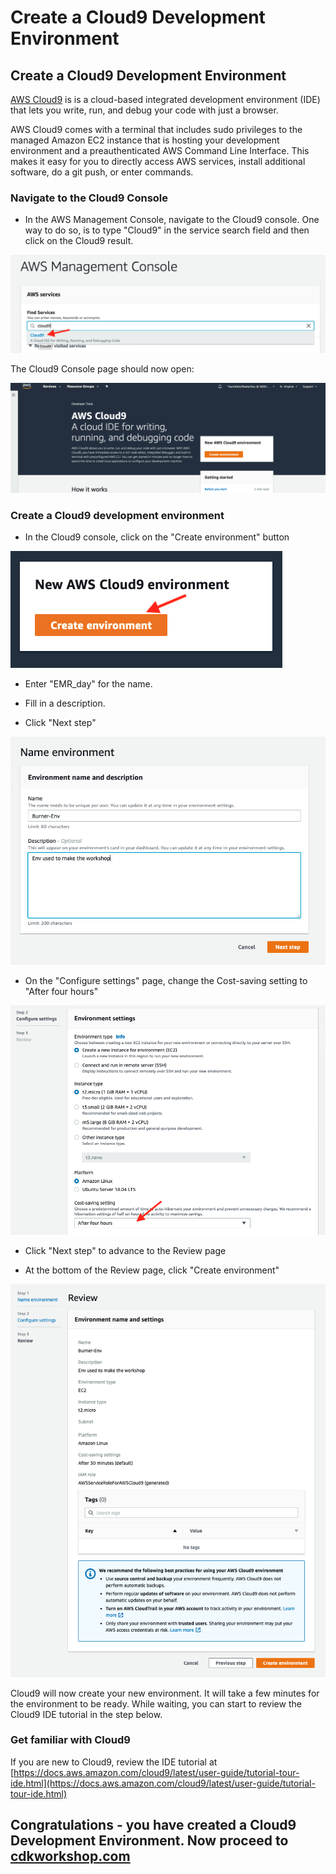 # Create a Cloud9 Development Environment

## Create a Cloud9 Development Environment

[AWS Cloud9](https://aws.amazon.com/cloud9/) is is a cloud-based integrated development environment (IDE) that lets you write, run, and debug your code with just a browser.

AWS Cloud9 comes with a terminal that includes sudo privileges to the managed Amazon EC2 instance that is hosting your development environment and a preauthenticated AWS Command Line Interface. This makes it easy for you to directly access AWS services, install additional software, do a git push, or enter commands.

### Navigate to the Cloud9 Console

* In the AWS Management Console, navigate to the Cloud9 console.  One way to do so, is to type "Cloud9" in the service search field and then click on the Cloud9 result.

![screenshot](images/C900.png)

The Cloud9 Console page should now open:

![screenshot](images/C90.png)

### Create a Cloud9 development environment

* In the Cloud9 console, click on the "Create environment" button 

![screenshot](images/C901.png)

* Enter "EMR_day" for the name.

* Fill in a description.

* Click "Next step"

![screenshot](images/C91-new.png)

* On the "Configure settings" page, change the Cost-saving setting to "After four hours"

![screenshot](images/C92.png)

* Click "Next step" to advance to the Review page

* At the bottom of the Review page, click "Create environment"

![screenshot](images/C93-new.png)

Cloud9 will now create your new environment.  It will take a few minutes for the environment to be ready.   While waiting, you can start to review the Cloud9 IDE tutorial in the step below.

### Get familiar with Cloud9
If you are new to Cloud9, review the IDE tutorial at [https://docs.aws.amazon.com/cloud9/latest/user-guide/tutorial-tour-ide.html](https://docs.aws.amazon.com/cloud9/latest/user-guide/tutorial-tour-ide.html)

## Congratulations - you have created a Cloud9 Development Environment. Now proceed to [cdkworkshop.com](https://cdkworkshop.com/)
